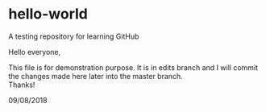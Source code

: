 # hello-world
A testing repository for learning GitHub

Hello everyone,

This file is for demonstration purpose. It is in edits branch and I will commit the changes made here later into the master branch.\
Thanks!

09/08/2018
